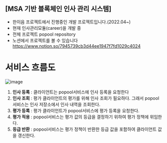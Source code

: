 ## [MSA 기반 블록체인 인사 관리 시스템]
* 한이음 프로젝트에서 진행중인 개발 프로젝트입니다.(2022.04~)
* 현재 인사관리모듈(career)을 개발 중
* 전체 프로젝트 popool repository
* 노션에서 프로젝트를 볼 수 있습니다 https://www.notion.so/7945739cb3d44ee1947f7fd1029c4024
# 서비스 흐름도
![image](https://user-images.githubusercontent.com/90383376/174559660-913df260-e45d-4cfe-8a2c-ea81a4efd7b5.png)
1. **인사 등록** : 클라이언트는 popool서비스에 인사 등록을 요청한다
2. **인사 조회** : 평가 클라이언트의 평가를 위해 인사 조회가 필요하다. 그래서 popool서비스는 인사 저장소에서 인사 내역을 조회한다.
3. **평가 등록** : 평가 클라이언트가 popool서비스에 평가 등록을 요청한다.
4. **평가 적용** : popool서비스는 평가 값의 등급을 결정하기 위하여 평가 정책에 위임한다.
5. **등급 반환** : popool서비스는 평가 정책이 반환한 등급 값을 포함하여 클라이언트 값을 갱신한다.
